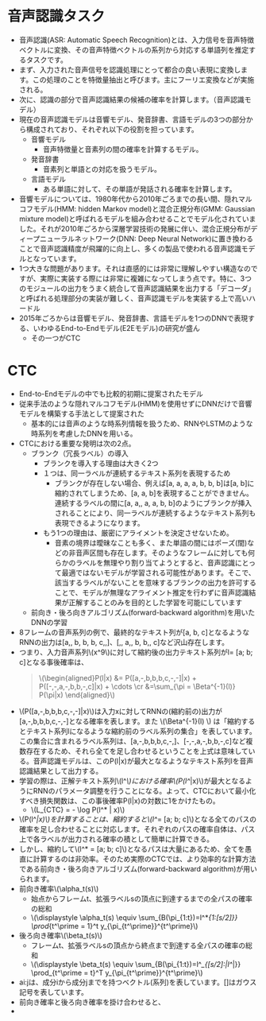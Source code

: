 <script type="text/x-mathjax-config">MathJax.Hub.Config({tex2jax:{inlineMath:[['\$','\$'],['\\(','\\)']],processEscapes:true},CommonHTML: {matchFontHeight:false}});</script>
<script type="text/javascript" async src="https://cdnjs.cloudflare.com/ajax/libs/mathjax/2.7.1/MathJax.js?config=TeX-MML-AM_CHTML"></script>

# 音声認識タスク
- 音声認識(ASR: Automatic Speech Recognition)とは、入力信号を音声特徴ベクトルに変換、その音声特徴ベクトルの系列から対応する単語列を推定するタスクです。
- まず、入力された音声信号を認識処理にとって都合の良い表現に変換します。この処理のことを特徴量抽出と呼びます。主にフーリエ変換などが実施される。
- 次に、認識の部分で音声認識結果の候補の確率を計算します。（音声認識モデル）
- 現在の音声認識モデルは音響モデル、発音辞書、言語モデルの3つの部分から構成されており、それぞれ以下の役割を担っています。
  - 音響モデル
    - 音声特徴量と音素列の間の確率を計算するモデル。
  - 発音辞書
    - 音素列と単語との対応を扱うモデル。
  - 言語モデル
    - ある単語に対して、その単語が発話される確率を計算します。
- 音響モデルについては、1980年代から2010年ごろまでの長い間、隠れマルコフモデル(HMM: hidden Markov model)と混合正規分布(GMM: Gaussian mixture model)と呼ばれるモデルを組み合わせることでモデル化されていました。それが2010年ごろから深層学習技術の発展に伴い、混合正規分布がディープニューラルネットワーク(DNN: Deep Neural Network)に置き換わることで音声認識精度が飛躍的に向上し、多くの製品で使われる音声認識モデルとなっています。
- 1つ大きな問題があります。それは直感的には非常に理解しやすい構造なのですが、実際に実装する際には非常に複雑になってしまう点です。特に、3つのモジュールの出力をうまく統合して音声認識結果を出力する「デコーダ」と呼ばれる処理部分の実装が難しく、音声認識モデルを実装する上で高いハードル
- 2015年ごろからは音響モデル、発音辞書、言語モデルを1つのDNNで表現する、いわゆるEnd-to-Endモデル(E2Eモデル)の研究が盛ん
  - その一つがCTC

# CTC
- End-to-Endモデルの中でも比較的初期に提案されたモデル
- 従来手法のような隠れマルコフモデル(HMM)を使用せずにDNNだけで音響モデルを構築する手法として提案された
  - 基本的には音声のような時系列情報を扱うため、RNNやLSTMのような時系列を考慮したDNNを用いる。
- CTCにおける重要な発明は次の2点。
  - ブランク（冗長ラベル）の導入
    - ブランクを導入する理由は大きく2つ
    - １つは、同一ラベルが連続するテキスト系列を表現するため
      - ブランクが存在しない場合、例えば[a, a, a, a, b, b, b]は[a, b]に縮約されてしまうため、[a, a, b]を表現することができません。連続するラベルの間に[a, a,, a, a, b, b]のようにブランクが挿入されることにより、同一ラベルが連続するようなテキスト系列も表現できるようになります。
    - もう1つの理由は、厳密にアライメントを決定させないため。
      - 音素の境界は曖昧なことも多く、また単語の間にはポーズ(間)などの非音声区間も存在します。そのようなフレームに対しても何らかのラベルを無理やり割り当てようとすると、音声認識にとって最適ではないモデルが学習される可能性があります。そこで、該当するラベルがないことを意味するブランクの出力を許可することで、モデルが無理なアライメント推定を行わずに音声認識結果が正解することのみを目的とした学習を可能にしています
  - 前向き・後ろ向きアルゴリズム(forward-backward algorithm)を用いたDNNの学習
- 8フレームの音声系列の例で、最終的なテキスト列が[a, b, c]となるようなRNNの出力は[a,, b, b, b, c,,]、[,, a,, b, b,, c]など沢山存在します。
- つまり、入力音声系列\\\(x^9\\\)に対して縮約後の出力テキスト系列がl= [a; b; c]となる事後確率は、
  > \\\(\begin{aligned}P(l|x) &= P([a,-,b,b,b,c,-,-]|x) + P([-,-,a,-,b,b,-,c]|x) + \cdots \cr
  &=\sum_{\pi = \Beta^{-1}(l)} P(\pi|x)
  \end{aligned}\\\)
- \\\(P([a,-,b,b,b,c,-,-]|x)\\\)は入力xに対してRNNの(縮約前の)出力が[a,-,b,b,b,c,-,-]となる確率を表します。また \\\(\Beta^{-1}(l) \\\) は「縮約するとテキスト系列lになるような縮約前のラベル系列の集合」を表しています。この集合に含まれるラベル系列は、[a,-,b,b,b,c,-,]、[-,-,a,-,b,b,-,c]など複数存在するため、それら全てを足し合わせるということを上式は意味している。音声認識モデルは、このP(l|x)が最大となるようなテキスト系列lを音声認識結果として出力する。
- 学習の際は、正解テキスト系列\\\(l^*\\\)における確率\\\(P(l^*\|x)\\\)が最大となるようにRNNのパラメータ調整を行うことになる。よって、CTCにおいて最小化すべき損失関数は、この事後確率P(l|x)の対数に1をかけたもの。
  - \\\(L_{CTC} = - \log P(l^* \| x)\\\)
- \\\(P(l^*\|x)\\\)を計算することは、縮約すると\\\(l^*= [a; b; c]\\\)となる全てのパスの確率を足し合わせることに対応します。それぞれのパスの確率自体は、パス上で各ラベルが出力される確率の積として簡単に計算できる。
- しかし、縮約して\\\(l^* = [a; b; c]\\\)となるパスは大量にあるため、全てを愚直に計算するのは非効率。そのため実際のCTCでは、より効率的な計算方法である前向き・後ろ向きアルゴリズム(forward-backward algorithm)が用いられます。
- 前向き確率\\\(\alpha_t(s)\\\)
  - 始点からフレームt、拡張ラベルsの頂点に到達するまでの全パスの確率の総和
  - \\\(\displaystyle \alpha_t(s) \equiv \sum_{B(\pi_{1:t})=l^*_{1:[s/2]}} \prod_{t^\prime = 1}^t y_{\pi_{t^\prime}}^{t^\prime}\\\)
- 後ろ向き確率\\\(\beta_t(s)\\\)
  - フレームt、拡張ラベルsの頂点から終点まで到達する全パスの確率の総和
  - \\\(\displaystyle \beta_t(s) \equiv \sum_{B(\pi_{1:t})=l^*_{[s/2]:\|l^*\|}} \prod_{t^\prime = t}^T y_{\pi_{t^\prime}}^{t^\prime}\\\)
- ai:jは、成分iから成分jまでを持つベクトル(系列)を表しています。[]はガウス記号を表しています。
- 前向き確率と後ろ向き確率を掛け合わせると、
- 
